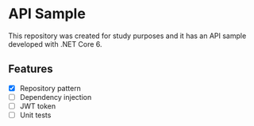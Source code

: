 # API Sample
This repository was created for study purposes and it has an API sample developed with .NET Core 6.

## Features
- [x] Repository pattern
- [ ] Dependency injection
- [ ] JWT token
- [ ] Unit tests